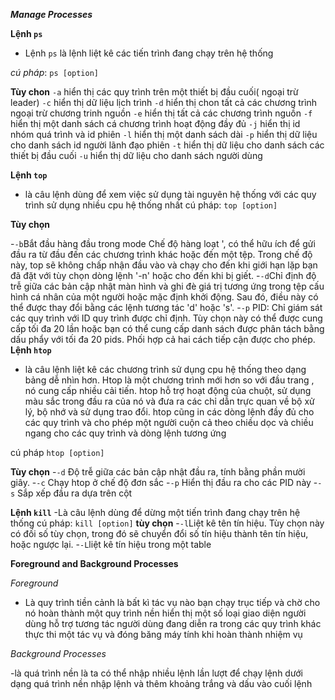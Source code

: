 ***Manage Processes***
 
 **Lệnh `ps`**

 - Lệnh `ps` là lệnh liệt kê các tiến trình đang chạy trên hệ thống
 
 *cú pháp*: `ps [option]`
 
 **Tùy chon**
`-a` hiển thị các quy trình trên một thiết bị đầu cuối( ngoại trừ leader)
`-c` hiển thị dữ liệu lịch trình 
`-d` hiển thị chon tất cả các chương trình ngoại trừ chương trinh nguồn
`-e` hiển thị tất cả các chương trình nguồn
`-f` hiển thị một danh sách cá chương trình hoạt động đầy đủ
`-j` hiển thị id nhóm quá trình và id phiên
`-l` hiển thị một danh sách dài
`-p` hiển thị dữ liệu cho danh sách id người lãnh đạo phiên 
`-t` hiển thị dữ liệu cho danh sách các thiết bị đầu cuối
`-u` hiển thị dữ liệu cho danh sách người dùng 

**Lệnh `top`**

- là câu lệnh dùng để xem việc sử dụng tài nguyên hệ thống với các quy trình sử dụng nhiều cpu hệ thống nhất
cú pháp: `top [option]`

**Tùy chọn**

-`-b`Bắt đầu hàng đầu trong mode Chế độ hàng loạt ', có thể hữu ích để gửi đầu ra từ đầu đến các chương trình khác hoặc đến một tệp. Trong chế độ này, top sẽ không chấp nhận đầu vào và chạy cho đến khi giới hạn lặp bạn đã đặt với tùy chọn dòng lệnh '-n' hoặc cho đến khi bị giết.
-`-d`Chỉ định độ trễ giữa các bản cập nhật màn hình và ghi đè giá trị tương ứng trong tệp cấu hình cá nhân của một người hoặc mặc định khởi động. Sau đó, điều này có thể được thay đổi bằng các lệnh tương tác 'd' hoặc 's'.
 -`-p` PID: Chỉ giám sát các quy trình với ID quy trình được chỉ định. Tùy chọn này có thể được cung cấp tối đa 20 lần hoặc bạn có thể cung cấp danh sách được phân tách bằng dấu phẩy với tối đa 20 pids. Phối hợp cả hai cách tiếp cận được cho phép.
 **Lệnh `htop`**
 
 - là câu lệnh liệt kê các chương trình sử dụng cpu hệ thống theo dạng bảng dễ nhìn hơn. Htop là một chương trình mới hơn so với đầu trang , nó cung cấp nhiều cải tiến. htop hỗ trợ hoạt động của chuột, sử dụng màu sắc trong đầu ra của nó và đưa ra các chỉ dẫn trực quan về bộ xử lý, bộ nhớ và sử dụng trao đổi. htop cũng in các dòng lệnh đầy đủ cho các quy trình và cho phép một người cuộn cả theo chiều dọc và chiều ngang cho các quy trình và dòng lệnh tương ứng

 cú pháp `htop [option]`
 
 **Tùy chọn**
 -`-d` Độ trễ giữa các bản cập nhật đầu ra, tính bằng phần mười giây.
 -`-c` Chạy htop ở chế độ đơn sắc
 -`-p` Hiển thị đầu ra cho các PID này
  -`-s` Sắp xếp đầu ra dựa trên cột
  
  **Lệnh `kill`**
  -Là câu lệnh dùng để dừng một tiến trình đang chạy trên hệ thống
  cú pháp: `kill [option]`
  **tùy chọn**
  -`-l`Liệt kê tên tín hiệu. Tùy chọn này có đối số tùy chọn, trong đó sẽ chuyển đổi số tín hiệu thành tên tín hiệu, hoặc ngược lại.
  -`-L`liệt kê tín hiệu trong một table

**Foreground and Background Processes**

  *Foreground*

  - Là quy trình tiền cảnh là bất kì tác vụ nào bạn chạy trục tiếp và chờ cho nó hoàn thành một quy trình nền hiển thị một số loại giao diện người dùng hỗ trợ tương tác người dùng đang diễn ra trong các quy trình khác thực thi một tác vụ và đóng băng máy tính khi hoàn thành nhiệm vụ
  
  *Background Processes*

  -là quá trình nền là ta có thể nhập nhiều lệnh lần lượt để chạy lệnh dưới dạng quá trình nền nhập lệnh và thêm khoảng trắng và dấu vào cuối lệnh
